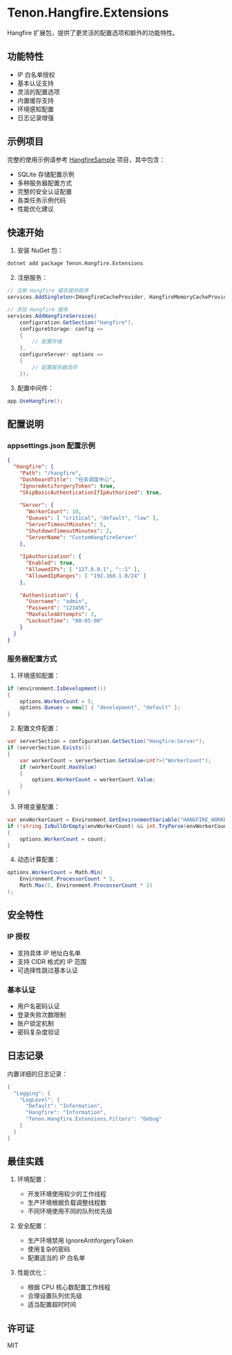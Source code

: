 # Tenon.Hangfire.Extensions

Hangfire 扩展包，提供了更灵活的配置选项和额外的功能特性。

## 功能特性

- IP 白名单授权
- 基本认证支持
- 灵活的配置选项
- 内置缓存支持
- 环境感知配置
- 日志记录增强

## 示例项目

完整的使用示例请参考 [HangfireSample](../../samples/HangfireSample/README.md) 项目，其中包含：
- SQLite 存储配置示例
- 多种服务器配置方式
- 完整的安全认证配置
- 各类任务示例代码
- 性能优化建议

## 快速开始

1. 安装 NuGet 包：
```bash
dotnet add package Tenon.Hangfire.Extensions
```

2. 注册服务：
```csharp
// 注册 Hangfire 缓存提供程序
services.AddSingleton<IHangfireCacheProvider, HangfireMemoryCacheProvider>();

// 添加 Hangfire 服务
services.AddHangfireServices(
    configuration.GetSection("Hangfire"),
    configureStorage: config => 
    {
        // 配置存储
    },
    configureServer: options => 
    {
        // 配置服务器选项
    });
```

3. 配置中间件：
```csharp
app.UseHangfire();
```

## 配置说明

### appsettings.json 配置示例

```json
{
  "Hangfire": {
    "Path": "/hangfire",
    "DashboardTitle": "任务调度中心",
    "IgnoreAntiforgeryToken": true,
    "SkipBasicAuthenticationIfIpAuthorized": true,
    
    "Server": {
      "WorkerCount": 10,
      "Queues": [ "critical", "default", "low" ],
      "ServerTimeoutMinutes": 5,
      "ShutdownTimeoutMinutes": 2,
      "ServerName": "CustomHangfireServer"
    },
    
    "IpAuthorization": {
      "Enabled": true,
      "AllowedIPs": [ "127.0.0.1", "::1" ],
      "AllowedIpRanges": [ "192.168.1.0/24" ]
    },
    
    "Authentication": {
      "Username": "admin",
      "Password": "123456",
      "MaxFailedAttempts": 3,
      "LockoutTime": "00:05:00"
    }
  }
}
```

### 服务器配置方式

1. 环境感知配置：
```csharp
if (environment.IsDevelopment())
{
    options.WorkerCount = 5;
    options.Queues = new[] { "development", "default" };
}
```

2. 配置文件配置：
```csharp
var serverSection = configuration.GetSection("Hangfire:Server");
if (serverSection.Exists())
{
    var workerCount = serverSection.GetValue<int?>("WorkerCount");
    if (workerCount.HasValue)
    {
        options.WorkerCount = workerCount.Value;
    }
}
```

3. 环境变量配置：
```csharp
var envWorkerCount = Environment.GetEnvironmentVariable("HANGFIRE_WORKER_COUNT");
if (!string.IsNullOrEmpty(envWorkerCount) && int.TryParse(envWorkerCount, out var count))
{
    options.WorkerCount = count;
}
```

4. 动态计算配置：
```csharp
options.WorkerCount = Math.Min(
    Environment.ProcessorCount * 5,
    Math.Max(5, Environment.ProcessorCount * 2)
);
```

## 安全特性

### IP 授权
- 支持具体 IP 地址白名单
- 支持 CIDR 格式的 IP 范围
- 可选择性跳过基本认证

### 基本认证
- 用户名密码认证
- 登录失败次数限制
- 账户锁定机制
- 密码复杂度验证

## 日志记录

内置详细的日志记录：
```csharp
{
  "Logging": {
    "LogLevel": {
      "Default": "Information",
      "Hangfire": "Information",
      "Tenon.Hangfire.Extensions.Filters": "Debug"
    }
  }
}
```

## 最佳实践

1. 环境配置：
   - 开发环境使用较少的工作线程
   - 生产环境根据负载调整线程数
   - 不同环境使用不同的队列优先级

2. 安全配置：
   - 生产环境禁用 IgnoreAntiforgeryToken
   - 使用复杂的密码
   - 配置适当的 IP 白名单

3. 性能优化：
   - 根据 CPU 核心数配置工作线程
   - 合理设置队列优先级
   - 适当配置超时时间

## 许可证

MIT 